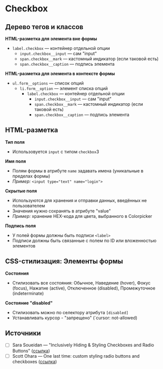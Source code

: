 # Checkbox

## Дерево тегов и классов
**HTML-разметка для элемента вне формы**
- `label.checkbox` — контейнер отдельной опции
  - `input.checkbox__input` — сам "input"
  - `span.checkbox__mark` — кастомный индикатор (если таковой есть)
  - `span.checkbox__caption` — подпись элемента

**HTML-разметка для элемента в контексте формы**
- `ul.form__options` — список опций
  - `li.form__option` — элемент списка опций
    - `label.checkbox` — контейнер отдельной опции
      - `input.checkbox__input` — сам "input"
      - `span.checkbox__mark` — кастомный индикатор (если таковой есть)
      - `span.checkbox__caption` — подпись элемента


## HTML-разметка
**Тип поля**
- Использовуется `input` с типом `checkbox`3

**Имя поля**
- Полям формы в атрибуте `name` задавать имена (уникальные в пределах формы)
- *Пример:* `<input type="text" name="login">`

**Скрытые поля**
- Используются для хранения и отправки данных, введённых не пользователем
- Значения нужно сохранять в атрибуте "value"
- *Пример:* хранение HEX-кода для цвета, выбранного в Colorpicker

**Подпись поля**
- У полей формы должны быть подписи `<label>`
- Подписи должны быть связанные с полем по ID или вложенностью элементов


## CSS-стилизация: Элементы формы
**Состояния**
- Стилизовать все состояния: Обычное, Наведение (hover), Фокус (focus), Нажатие (active), Отключенное (disabled), Промежуточное (indeterminate)

**Состояние "disabled"**
- Стилизовать можно по селектору атрибута `[disabled]`
- Устанавливать курсор - "запрещено" (`cursor: not-allowed)


## Источники
- [ ] Sara Soueidan — "Inclusively Hiding & Styling Checkboxes and Radio Buttons" ([ссылка](https://www.sarasoueidan.com/blog/inclusively-hiding-and-styling-checkboxes-and-radio-buttons/))
- [ ] Scott Ohara — One last time: custom styling radio buttons and checkboxes ([ссылка](https://www.scottohara.me/blog/2021/09/24/custom-radio-checkbox-again.html))